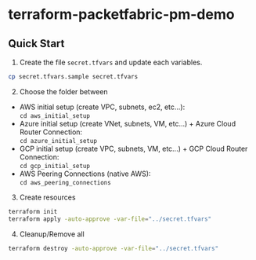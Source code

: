 # terraform-packetfabric-pm-demo

## Quick Start

1. Create the file ``secret.tfvars`` and update each variables.

```sh
cp secret.tfvars.sample secret.tfvars
```

2. Choose the folder between 

- AWS initial setup (create VPC, subnets, ec2, etc...):<br/>``cd aws_initial_setup``
- Azure initial setup (create VNet, subnets, VM, etc...) + Azure Cloud Router Connection:<br/>``cd azure_initial_setup``
- GCP initial setup (create VPC, subnets, VM, etc...) + GCP Cloud Router Connection:<br/>``cd gcp_initial_setup``
- AWS Peering Connections (native AWS):<br/>``cd aws_peering_connections``

3. Create resources 
```sh
terraform init
terraform apply -auto-approve -var-file="../secret.tfvars"
```

4. Cleanup/Remove all

```sh
terraform destroy -auto-approve -var-file="../secret.tfvars"
```